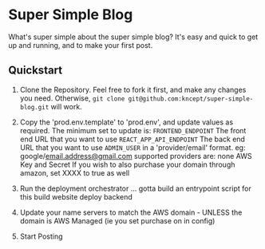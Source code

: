 # Super Simple Blog

What's super simple about the super simple blog?
It's easy and quick to get up and running, and to make your first post.

## Quickstart

1) Clone the Repository.
    Feel free to fork it first, and make any changes you need. 
    Otherwise, `git clone git@github.com:kncept/super-simple-blog.git` will work.

2) Copy the 'prod.env.template' to 'prod.env', and update values as required.
    The minimum set to update is:
    `FRONTEND_ENDPOINT` The front end URL that you want to use
    `REACT_APP_API_ENDPOINT` The back end URL that you want to use
    `ADMIN_USER` in a 'provider/email' format. eg: google/email.address@gmail.com
    supported providers are: none
    AWS Key and Secret
    If you wish to also purchase your domain through amazon, set XXXX to true as well

3) Run the deployment orchestrator
    ... gotta build an entrypoint script for this
            build website
            deploy backend

4) Update your name servers to match the AWS domain - UNLESS the domain is AWS Managed (ie you set purchase on in config)

5) Start Posting


